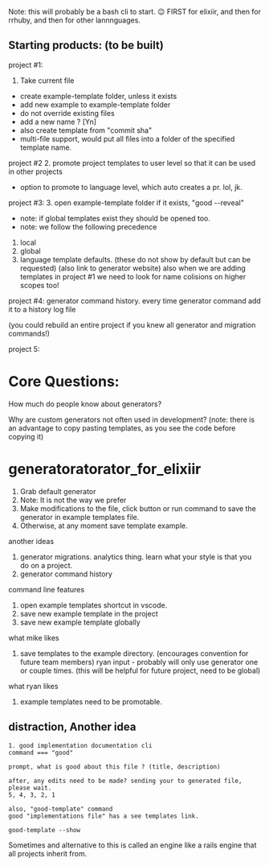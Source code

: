 Note: this will probably be a bash cli to start. 😉
FIRST for elixiir, and then for rrhuby, and then for other lannnguages.

## Starting products: (to be built)
project #1:
1. Take current file 
 - create example-template folder, unless it exists
 - add new example to example-template folder
 - do not override existing files
 - add a new name ? [Yn]
 - also create template from "commit sha"
 - multi-file support, would put all files into a folder of the specified template name.
 
project #2
2. promote project templates to user level so that it can be used in other projects
 - option to promote to language level, which auto creates a pr. lol, jk.

project #3:
3. open example-template folder if it exists, "good --reveal"
 - note: if global templates exist they should be opened too.
 - note: we follow the following precedence
 1. local
 2. global
 3. language template defaults. (these do not show by default but can be requested) (also link to generator website)
 also when we are adding templates in project #1 we need to look for name colisions on higher scopes too!
 
project #4:
generator command history.
every time generator command add it to a history log file

(you could rebuild an entire project if you knew all generator and migration commands!)

project 5:



# Core Questions:
How much do people know about generators?

Why are custom generators not often used in development?
(note: there is an advantage to copy pasting templates, as you see the code before copying it)

# generatoratorator_for_elixiir

1. Grab default generator
2. Note: It is not the way we prefer
3. Make modifications to the file, click button or run command to save the generator in example templates file.
4. Otherwise, at any moment save template example.

another ideas
1. generator migrations. analytics thing. learn what your style is that you do on a project.
2. generator command history

command line features 
1. open example templates shortcut in vscode.
2. save new example template in the project
3. save new example template globally

what mike likes
1. save templates to the example directory. (encourages convention for future team members)
ryan input - probably will only use generator one or couple times. (this will be helpful for future project, need to be global)

what ryan likes
1. example templates need to be promotable.

## distraction, Another idea
```
1. good implementation documentation cli
command === "good"

prompt, what is good about this file ? (title, description)

after, any edits need to be made? sending your to generated file, please wait.
5, 4, 3, 2, 1

also, "good-template" command
good "implementations file" has a see templates link.

good-template --show
```
Sometimes and alternative to this is called an engine like a rails engine that all projects inherit from.
